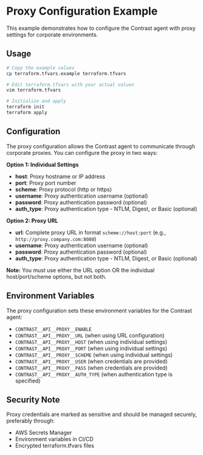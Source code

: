 # Proxy Configuration Example

This example demonstrates how to configure the Contrast agent with proxy settings for corporate environments.

## Usage

```bash
# Copy the example values
cp terraform.tfvars.example terraform.tfvars

# Edit terraform.tfvars with your actual values
vim terraform.tfvars

# Initialize and apply
terraform init
terraform apply
```

## Configuration

The proxy configuration allows the Contrast agent to communicate through corporate proxies. You can configure the proxy in two ways:

**Option 1: Individual Settings**
- **host**: Proxy hostname or IP address
- **port**: Proxy port number
- **scheme**: Proxy protocol (http or https)
- **username**: Proxy authentication username (optional)
- **password**: Proxy authentication password (optional)
- **auth_type**: Proxy authentication type - NTLM, Digest, or Basic (optional)

**Option 2: Proxy URL**
- **url**: Complete proxy URL in format `scheme://host:port` (e.g., `http://proxy.company.com:8080`)
- **username**: Proxy authentication username (optional)
- **password**: Proxy authentication password (optional)
- **auth_type**: Proxy authentication type - NTLM, Digest, or Basic (optional)

**Note:** You must use either the URL option OR the individual host/port/scheme options, but not both.

## Environment Variables

The proxy configuration sets these environment variables for the Contrast agent:

- `CONTRAST__API__PROXY__ENABLE`
- `CONTRAST__API__PROXY__URL` (when using URL configuration)
- `CONTRAST__API__PROXY__HOST` (when using individual settings)
- `CONTRAST__API__PROXY__PORT` (when using individual settings)
- `CONTRAST__API__PROXY__SCHEME` (when using individual settings)
- `CONTRAST__API__PROXY__USER` (when credentials are provided)
- `CONTRAST__API__PROXY__PASS` (when credentials are provided)
- `CONTRAST__API__PROXY__AUTH_TYPE` (when authentication type is specified)

## Security Note

Proxy credentials are marked as sensitive and should be managed securely, preferably through:
- AWS Secrets Manager
- Environment variables in CI/CD
- Encrypted terraform.tfvars files
